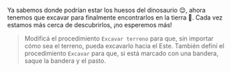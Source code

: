 Ya sabemos donde podrían estar los huesos del dinosaurio :relieved:, ahora tenemos que excavar para finalmente encontrarlos en la tierra :seedling:. Cada vez estamos más cerca de descubrirlos, ¡no esperemos más! 

> Modificá el procedimiento `Excavar terreno` para que, sin importar cómo sea el terreno, pueda excavarlo hacia el Este. También definí el procedimiento `Excavar` para que, si está marcado con una bandera, saque la bandera y el pasto. 